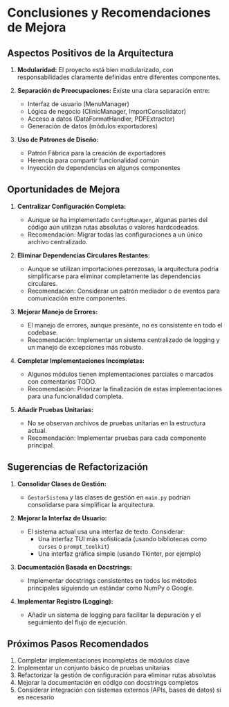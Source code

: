 # Conclusiones y Recomendaciones de Mejora

## Aspectos Positivos de la Arquitectura

1. **Modularidad:** El proyecto está bien modularizado, con responsabilidades claramente definidas entre diferentes componentes.

2. **Separación de Preocupaciones:** Existe una clara separación entre:
   - Interfaz de usuario (MenuManager)
   - Lógica de negocio (ClinicManager, ImportConsolidator)
   - Acceso a datos (DataFormatHandler, PDFExtractor)
   - Generación de datos (módulos exportadores)

3. **Uso de Patrones de Diseño:**
   - Patrón Fábrica para la creación de exportadores
   - Herencia para compartir funcionalidad común
   - Inyección de dependencias en algunos componentes

## Oportunidades de Mejora

1. **Centralizar Configuración Completa:**
   - Aunque se ha implementado `ConfigManager`, algunas partes del código aún utilizan rutas absolutas o valores hardcodeados.
   - Recomendación: Migrar todas las configuraciones a un único archivo centralizado.

2. **Eliminar Dependencias Circulares Restantes:**
   - Aunque se utilizan importaciones perezosas, la arquitectura podría simplificarse para eliminar completamente las dependencias circulares.
   - Recomendación: Considerar un patrón mediador o de eventos para comunicación entre componentes.

3. **Mejorar Manejo de Errores:**
   - El manejo de errores, aunque presente, no es consistente en todo el codebase.
   - Recomendación: Implementar un sistema centralizado de logging y un manejo de excepciones más robusto.

4. **Completar Implementaciones Incompletas:**
   - Algunos módulos tienen implementaciones parciales o marcados con comentarios TODO.
   - Recomendación: Priorizar la finalización de estas implementaciones para una funcionalidad completa.

5. **Añadir Pruebas Unitarias:**
   - No se observan archivos de pruebas unitarias en la estructura actual.
   - Recomendación: Implementar pruebas para cada componente principal.

## Sugerencias de Refactorización

1. **Consolidar Clases de Gestión:**
   - `GestorSistema` y las clases de gestión en `main.py` podrían consolidarse para simplificar la arquitectura.

2. **Mejorar la Interfaz de Usuario:**
   - El sistema actual usa una interfaz de texto. Considerar:
     - Una interfaz TUI más sofisticada (usando bibliotecas como `curses` o `prompt_toolkit`)
     - Una interfaz gráfica simple (usando Tkinter, por ejemplo)

3. **Documentación Basada en Docstrings:**
   - Implementar docstrings consistentes en todos los métodos principales siguiendo un estándar como NumPy o Google.

4. **Implementar Registro (Logging):**
   - Añadir un sistema de logging para facilitar la depuración y el seguimiento del flujo de ejecución.

## Próximos Pasos Recomendados

1. Completar implementaciones incompletas de módulos clave
2. Implementar un conjunto básico de pruebas unitarias
3. Refactorizar la gestión de configuración para eliminar rutas absolutas
4. Mejorar la documentación en código con docstrings completos
5. Considerar integración con sistemas externos (APIs, bases de datos) si es necesario
